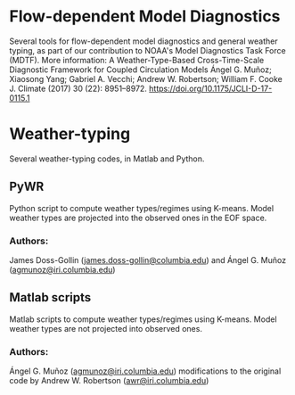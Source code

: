 # Flow-dependent Model Diagnostics 
Several tools for flow-dependent model diagnostics and general weather typing, as part of our contribution to NOAA's Model Diagnostics Task Force (MDTF). More information:
A Weather-Type-Based Cross-Time-Scale Diagnostic Framework for Coupled Circulation Models 
Ángel G. Muñoz;  Xiaosong Yang;  Gabriel A. Vecchi;  Andrew W. Robertson;  William F. Cooke
J. Climate (2017) 30 (22): 8951–8972.
https://doi.org/10.1175/JCLI-D-17-0115.1

# Weather-typing
Several weather-typing codes, in Matlab and Python.

## PyWR
Python script to compute weather types/regimes using K-means. Model weather types are projected into the observed ones in the EOF space.
### Authors:
James Doss-Gollin (james.doss-gollin@columbia.edu) and Ángel G. Muñoz (agmunoz@iri.columbia.edu)

## Matlab scripts
Matlab scripts to compute weather types/regimes using K-means. Model weather types are not projected into observed ones.
### Authors:
Ángel G. Muñoz (agmunoz@iri.columbia.edu) modifications to the original code by Andrew W. Robertson (awr@iri.columbia.edu)

